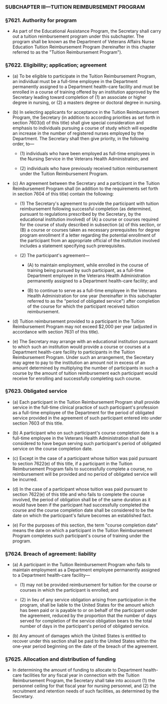 ### SUBCHAPTER III—TUITION REIMBURSEMENT PROGRAM

### §7621. Authority for program
* As part of the Educational Assistance Program, the Secretary shall carry out a tuition reimbursement program under this subchapter. The program shall be known as the Department of Veterans Affairs Nurse Education Tuition Reimbursement Program (hereinafter in this chapter referred to as the "Tuition Reimbursement Program").

### §7622. Eligibility; application; agreement
* (a) To be eligible to participate in the Tuition Reimbursement Program, an individual must be a full-time employee in the Department permanently assigned to a Department health-care facility and must be enrolled in a course of training offered by an institution approved by the Secretary leading toward completion of (1) an associate or higher degree in nursing, or (2) a masters degree or doctoral degree in nursing.

* (b) In selecting applicants for acceptance in the Tuition Reimbursement Program, the Secretary (in addition to according priorities as set forth in section 7603(d) of this title) shall give special consideration and emphasis to individuals pursuing a course of study which will expedite an increase in the number of registered nurses employed by the Department. The Secretary shall then give priority, in the following order, to—

  * (1) individuals who have been employed as full-time employees in the Nursing Service in the Veterans Health Administration; and

  * (2) individuals who have previously received tuition reimbursement under the Tuition Reimbursement Program.


* (c) An agreement between the Secretary and a participant in the Tuition Reimbursement Program shall (in addition to the requirements set forth in section 7604 of this title) contain the following:

  * (1) The Secretary's agreement to provide the participant with tuition reimbursement following successful completion (as determined, pursuant to regulations prescribed by the Secretary, by the educational institution involved) of (A) a course or courses required for the course of study described in subsection (a) of this section, or (B) a course or courses taken as necessary prerequisites for degree program enrollment if a letter regarding the potential enrollment of the participant from an appropriate official of the institution involved includes a statement specifying such prerequisites.

  * (2) The participant's agreement—

    * (A) to maintain employment, while enrolled in the course of training being pursued by such participant, as a full-time Department employee in the Veterans Health Administration permanently assigned to a Department health-care facility; and

    * (B) to continue to serve as a full-time employee in the Veterans Health Administration for one year (hereinafter in this subchapter referred to as the "period of obligated service") after completion of the course for which the participant received tuition reimbursement.


* (d) Tuition reimbursement provided to a participant in the Tuition Reimbursement Program may not exceed $2,000 per year (adjusted in accordance with section 7631 of this title).

* (e) The Secretary may arrange with an educational institution pursuant to which such an institution would provide a course or courses at a Department health-care facility to participants in the Tuition Reimbursement Program. Under such an arrangement, the Secretary may agree to pay to the institution an amount not in excess of an amount determined by multiplying the number of participants in such a course by the amount of tuition reimbursement each participant would receive for enrolling and successfully completing such course.

### §7623. Obligated service
* (a) Each participant in the Tuition Reimbursement Program shall provide service in the full-time clinical practice of such participant's profession as a full-time employee of the Department for the period of obligated service provided in the agreement of such participant entered into under section 7603 of this title.

* (b) A participant who on such participant's course completion date is a full-time employee in the Veterans Health Administration shall be considered to have begun serving such participant's period of obligated service on the course completion date.

* (c) Except in the case of a participant whose tuition was paid pursuant to section 7622(e) of this title, if a participant in the Tuition Reimbursement Program fails to successfully complete a course, no reimbursement will be provided and no period of obligated service will be incurred.

* (d) In the case of a participant whose tuition was paid pursuant to section 7622(e) of this title and who fails to complete the course involved, the period of obligation shall be of the same duration as it would have been if the participant had successfully completed the course and the course completion date shall be considered to be the date on which the participant's failure becomes an established fact.

* (e) For the purposes of this section, the term "course completion date" means the date on which a participant in the Tuition Reimbursement Program completes such participant's course of training under the program.

### §7624. Breach of agreement: liability
* (a) A participant in the Tuition Reimbursement Program who fails to maintain employment as a Department employee permanently assigned to a Department health-care facility—

  * (1) may not be provided reimbursement for tuition for the course or courses in which the participant is enrolled; and

  * (2) in lieu of any service obligation arising from participation in the program, shall be liable to the United States for the amount which has been paid or is payable to or on behalf of the participant under the agreement, reduced by the proportion that the number of days served for completion of the service obligation bears to the total number of days in the participant's period of obligated service.


* (b) Any amount of damages which the United States is entitled to recover under this section shall be paid to the United States within the one-year period beginning on the date of the breach of the agreement.

### §7625. Allocation and distribution of funding
* In determining the amount of funding to allocate to Department health-care facilities for any fiscal year in connection with the Tuition Reimbursement Program, the Secretary shall take into account (1) the personnel ceiling for that fiscal year for nursing personnel, and (2) the recruitment and retention needs of such facilities, as determined by the Secretary.
